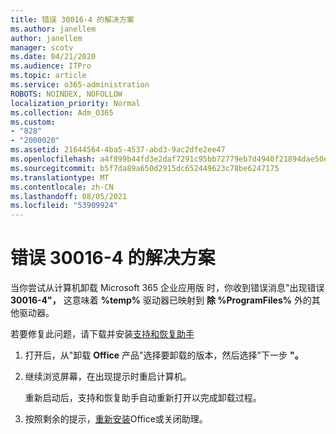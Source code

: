 ```yaml
---
title: 错误 30016-4 的解决方案
ms.author: janellem
author: janellem
manager: scotv
ms.date: 04/21/2020
ms.audience: ITPro
ms.topic: article
ms.service: o365-administration
ROBOTS: NOINDEX, NOFOLLOW
localization_priority: Normal
ms.collection: Adm_O365
ms.custom:
- "828"
- "2000020"
ms.assetid: 21644564-4ba5-4537-abd3-9ac2dfe2ee47
ms.openlocfilehash: a4f899b44fd3e2daf7291c95bb72779eb7d4940f21894dae50e7f3a82c6b3ab5
ms.sourcegitcommit: b5f7da89a650d2915dc652449623c78be6247175
ms.translationtype: MT
ms.contentlocale: zh-CN
ms.lasthandoff: 08/05/2021
ms.locfileid: "53909924"
---
```

# <a name="solutions-for-error-30016-4"></a>错误 30016-4 的解决方案

当你尝试从计算机卸载 Microsoft 365 企业应用版 时，你收到错误消息"出现错误 **30016-4"，** 这意味着 **%temp%** 驱动器已映射到 **除 %ProgramFiles%** 外的其他驱动器。
  
若要修复此问题，请下载并安装[支持和恢复助手](https://aka.ms/SARA-OfficeUninstall-Alchemy)
  
1. 打开后，从"卸载 **Office** 产品"选择要卸载的版本，然后选择"下一步 **"。**

2. 继续浏览屏幕，在出现提示时重启计算机。

    重新启动后，支持和恢复助手自动重新打开以完成卸载过程。

3. 按照剩余的提示，[重新安装](https://portal.office.com/OLS/MySoftware.aspx)Office或关闭助理。
